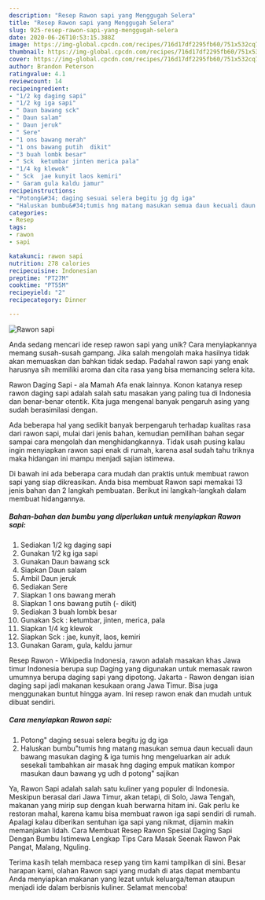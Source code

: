 ```yaml
---
description: "Resep Rawon sapi yang Menggugah Selera"
title: "Resep Rawon sapi yang Menggugah Selera"
slug: 925-resep-rawon-sapi-yang-menggugah-selera
date: 2020-06-26T10:53:15.388Z
image: https://img-global.cpcdn.com/recipes/716d17df2295fb60/751x532cq70/rawon-sapi-foto-resep-utama.jpg
thumbnail: https://img-global.cpcdn.com/recipes/716d17df2295fb60/751x532cq70/rawon-sapi-foto-resep-utama.jpg
cover: https://img-global.cpcdn.com/recipes/716d17df2295fb60/751x532cq70/rawon-sapi-foto-resep-utama.jpg
author: Brandon Peterson
ratingvalue: 4.1
reviewcount: 14
recipeingredient:
- "1/2 kg daging sapi"
- "1/2 kg iga sapi"
- " Daun bawang sck"
- " Daun salam"
- " Daun jeruk"
- " Sere"
- "1 ons bawang merah"
- "1 ons bawang putih  dikit"
- "3 buah lombk besar"
- " Sck  ketumbar jinten merica pala"
- "1/4 kg klewok"
- " Sck  jae kunyit laos kemiri"
- " Garam gula kaldu jamur"
recipeinstructions:
- "Potong&#34; daging sesuai selera begitu jg dg iga"
- "Haluskan bumbu&#34;tumis hng matang masukan semua daun kecuali daun bawang masukan daging &amp; iga tumis hng mengeluarkan air aduk sesekali tambahkan air masak hng daging empuk matikan kompor masukan daun bawang yg udh d potong&#34; sajikan"
categories:
- Resep
tags:
- rawon
- sapi

katakunci: rawon sapi 
nutrition: 278 calories
recipecuisine: Indonesian
preptime: "PT27M"
cooktime: "PT55M"
recipeyield: "2"
recipecategory: Dinner

---
```



![Rawon sapi](https://img-global.cpcdn.com/recipes/716d17df2295fb60/751x532cq70/rawon-sapi-foto-resep-utama.jpg)

Anda sedang mencari ide resep rawon sapi yang unik? Cara menyiapkannya memang susah-susah gampang. Jika salah mengolah maka hasilnya tidak akan memuaskan dan bahkan tidak sedap. Padahal rawon sapi yang enak harusnya sih memiliki aroma dan cita rasa yang bisa memancing selera kita.

Rawon Daging Sapi - ala Mamah Afa enak lainnya. Konon katanya resep rawon daging sapi adalah salah satu masakan yang paling tua di Indonesia dan benar-benar otentik. Kita juga mengenal banyak pengaruh asing yang sudah berasimilasi dengan.

Ada beberapa hal yang sedikit banyak berpengaruh terhadap kualitas rasa dari rawon sapi, mulai dari jenis bahan, kemudian pemilihan bahan segar sampai cara mengolah dan menghidangkannya. Tidak usah pusing kalau ingin menyiapkan rawon sapi enak di rumah, karena asal sudah tahu triknya maka hidangan ini mampu menjadi sajian istimewa.


Di bawah ini ada beberapa cara mudah dan praktis untuk membuat rawon sapi yang siap dikreasikan. Anda bisa membuat Rawon sapi memakai 13 jenis bahan dan 2 langkah pembuatan. Berikut ini langkah-langkah dalam membuat hidangannya.

<!--inarticleads1-->

##### Bahan-bahan dan bumbu yang diperlukan untuk menyiapkan Rawon sapi:

1. Sediakan 1/2 kg daging sapi
1. Gunakan 1/2 kg iga sapi
1. Gunakan  Daun bawang sck
1. Siapkan  Daun salam
1. Ambil  Daun jeruk
1. Sediakan  Sere
1. Siapkan 1 ons bawang merah
1. Siapkan 1 ons bawang putih (- dikit)
1. Sediakan 3 buah lombk besar
1. Gunakan  Sck : ketumbar, jinten, merica, pala
1. Siapkan 1/4 kg klewok
1. Siapkan  Sck : jae, kunyit, laos, kemiri
1. Gunakan  Garam, gula, kaldu jamur


Resep Rawon - Wikipedia Indonesia, rawon adalah masakan khas Jawa timur Indonesia berupa sup Daging yang digunakan untuk memasak rawon umumnya berupa daging sapi yang dipotong. Jakarta - Rawon dengan isian daging sapi jadi makanan kesukaan orang Jawa Timur. Bisa juga menggunakan buntut hingga ayam. Ini resep rawon enak dan mudah untuk dibuat sendiri. 

<!--inarticleads2-->

##### Cara menyiapkan Rawon sapi:

1. Potong&#34; daging sesuai selera begitu jg dg iga
1. Haluskan bumbu&#34;tumis hng matang masukan semua daun kecuali daun bawang masukan daging &amp; iga tumis hng mengeluarkan air aduk sesekali tambahkan air masak hng daging empuk matikan kompor masukan daun bawang yg udh d potong&#34; sajikan


Ya, Rawon Sapi adalah salah satu kuliner yang populer di Indonesia. Meskipun berasal dari Jawa Timur, akan tetapi, di Solo, Jawa Tengah, makanan yang mirip sup dengan kuah berwarna hitam ini. Gak perlu ke restoran mahal, karena kamu bisa membuat rawon iga sapi sendiri di rumah. Apalagi kalau diberikan sentuhan iga sapi yang nikmat, dijamin makin memanjakan lidah. Cara Membuat Resep Rawon Spesial Daging Sapi Dengan Bumbu Istimewa Lengkap Tips Cara Masak Seenak Rawon Pak Pangat, Malang, Nguling. 

Terima kasih telah membaca resep yang tim kami tampilkan di sini. Besar harapan kami, olahan Rawon sapi yang mudah di atas dapat membantu Anda menyiapkan makanan yang lezat untuk keluarga/teman ataupun menjadi ide dalam berbisnis kuliner. Selamat mencoba!
